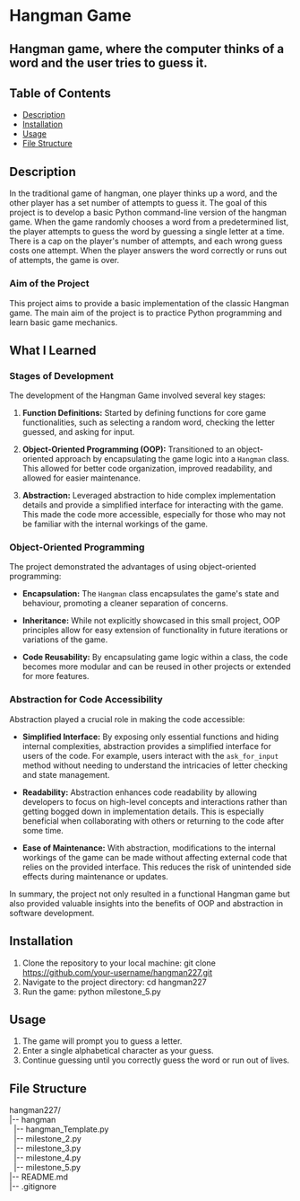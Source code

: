 # Hangman Game

## Hangman game, where the computer thinks of a word and the user tries to guess it. 


## Table of Contents
- [Description](#description)
- [Installation](#installation)
- [Usage](#usage)
- [File Structure](#file-structure)

## Description
In the traditional game of hangman, one player thinks up a word, and the other player has a set number of attempts to guess it. The goal of this project is to develop a basic Python command-line version of the hangman game. When the game randomly chooses a word from a predetermined list, the player attempts to guess the word by guessing a single letter at a time. There is a cap on the player's number of attempts, and each wrong guess costs one attempt. When the player answers the word correctly or runs out of attempts, the game is over.

### Aim of the Project
This project aims to provide a basic implementation of the classic Hangman game. The main aim of the project is to practice Python programming and learn basic game mechanics.

## What I Learned

### Stages of Development
The development of the Hangman Game involved several key stages:

1. **Function Definitions:** Started by defining functions for core game functionalities, such as selecting a random word, checking the letter guessed, and asking for input.

2. **Object-Oriented Programming (OOP):** Transitioned to an object-oriented approach by encapsulating the game logic into a `Hangman` class. This allowed for better code organization, improved readability, and allowed for easier maintenance.

3. **Abstraction:** Leveraged abstraction to hide complex implementation details and provide a simplified interface for interacting with the game. This made the code more accessible, especially for those who may not be familiar with the internal workings of the game.

### Object-Oriented Programming
The project demonstrated the advantages of using object-oriented programming:

- **Encapsulation:** The `Hangman` class encapsulates the game's state and behaviour, promoting a cleaner separation of concerns.
  
- **Inheritance:** While not explicitly showcased in this small project, OOP principles allow for easy extension of functionality in future iterations or variations of the game.

- **Code Reusability:** By encapsulating game logic within a class, the code becomes more modular and can be reused in other projects or extended for more features.

### Abstraction for Code Accessibility
Abstraction played a crucial role in making the code accessible:

- **Simplified Interface:** By exposing only essential functions and hiding internal complexities, abstraction provides a simplified interface for users of the code. For example, users interact with the `ask_for_input` method without needing to understand the intricacies of letter checking and state management.

- **Readability:** Abstraction enhances code readability by allowing developers to focus on high-level concepts and interactions rather than getting bogged down in implementation details. This is especially beneficial when collaborating with others or returning to the code after some time.

- **Ease of Maintenance:** With abstraction, modifications to the internal workings of the game can be made without affecting external code that relies on the provided interface. This reduces the risk of unintended side effects during maintenance or updates.

In summary, the project not only resulted in a functional Hangman game but also provided valuable insights into the benefits of OOP and abstraction in software development.


## Installation
1. Clone the repository to your local machine:
   git clone https://github.com/your-username/hangman227.git
2. Navigate to the project directory:
   cd hangman227
3. Run the game:
   python milestone_5.py

   
## Usage
1. The game will prompt you to guess a letter.
2. Enter a single alphabetical character as your guess.
3. Continue guessing until you correctly guess the word or run out of lives.


## File Structure
hangman227/</br>
|-- hangman</br>
&nbsp;  |-- hangman_Template.py</br>
&nbsp; |-- milestone_2.py</br>
&nbsp; |-- milestone_3.py</br>
&nbsp;  |-- milestone_4.py</br>
&nbsp;  |-- milestone_5.py</br>
|-- README.md</br>
|-- .gitignore



